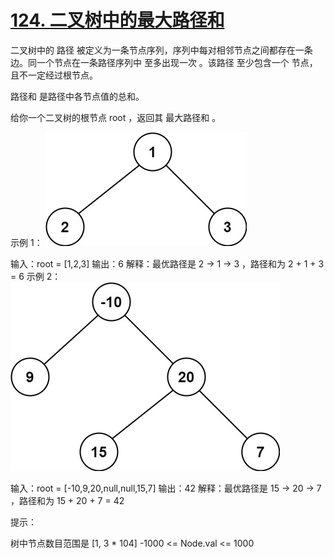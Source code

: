 # [124. 二叉树中的最大路径和](https://leetcode.cn/problems/binary-tree-maximum-path-sum/description/?envType=study-plan-v2&envId=top-100-liked)

二叉树中的 路径 被定义为一条节点序列，序列中每对相邻节点之间都存在一条边。同一个节点在一条路径序列中 至多出现一次 。该路径 至少包含一个 节点，且不一定经过根节点。

路径和 是路径中各节点值的总和。

给你一个二叉树的根节点 root ，返回其 最大路径和 。



示例 1：
![示例1.png](示例1.png)

输入：root = [1,2,3]
输出：6
解释：最优路径是 2 -> 1 -> 3 ，路径和为 2 + 1 + 3 = 6
示例 2：
![示例2.png](示例2.png)

输入：root = [-10,9,20,null,null,15,7]
输出：42
解释：最优路径是 15 -> 20 -> 7 ，路径和为 15 + 20 + 7 = 42


提示：

树中节点数目范围是 [1, 3 * 104]
-1000 <= Node.val <= 1000